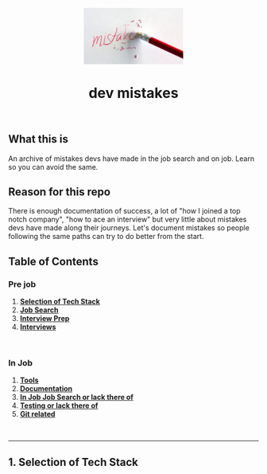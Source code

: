 <h1 align="center">
  <br>
  <a href="https://github.com/leonardomso/33"><img src="mistake.jpg" alt="Mistakes" width=200" /></a>
  <br>
  <br>
  dev mistakes
  <br><br>
</h1>

## What this is
An archive of mistakes devs have made in the job search and on job. Learn so you can avoid the same.

## Reason for this repo
There is enough documentation of success, a lot of "how I joined a top notch company", "how to ace an interview" but very little about mistakes devs have made along their journeys. Let's document mistakes so people following the same paths can try to do better from the start.

## <a id="table-of-contents">Table of Contents</a>

### Pre job

1. **[Selection of Tech Stack](#1-selection-of-tech-stack)**
2. **[Job Search](#2-job-search)**
3. **[Interview Prep](#3-interview-prep)**
4. **[Interviews](#4-interviews)**
<br />

### In Job

1. **[Tools](#1-tools)**
2. **[Documentation](#2-documentation)**
3. **[In Job Job Search or lack there of](#3-in-job-job-search-or-lack-there-of)**
4. **[Testing or lack there of](#4-testing-or-lack-there-of)**
5. **[Git related](#5-git-related)**

<br />
<hr />

## 1. Selection of Tech Stack
